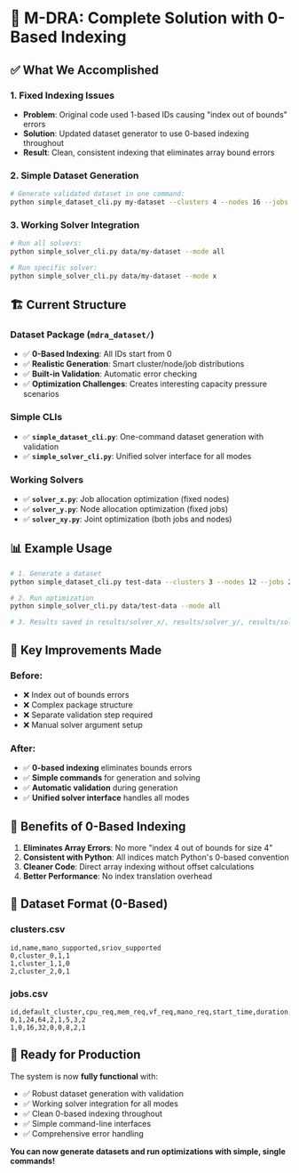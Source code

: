 # 🎉 M-DRA: Complete Solution with 0-Based Indexing

## ✅ What We Accomplished

### 1. **Fixed Indexing Issues**
- **Problem**: Original code used 1-based IDs causing "index out of bounds" errors
- **Solution**: Updated dataset generator to use 0-based indexing throughout
- **Result**: Clean, consistent indexing that eliminates array bound errors

### 2. **Simple Dataset Generation**
```bash
# Generate validated dataset in one command:
python simple_dataset_cli.py my-dataset --clusters 4 --nodes 16 --jobs 25
```

### 3. **Working Solver Integration**
```bash
# Run all solvers:
python simple_solver_cli.py data/my-dataset --mode all

# Run specific solver:
python simple_solver_cli.py data/my-dataset --mode x
```

## 🏗️ Current Structure

### Dataset Package (`mdra_dataset/`)
- ✅ **0-Based Indexing**: All IDs start from 0
- ✅ **Realistic Generation**: Smart cluster/node/job distributions
- ✅ **Built-in Validation**: Automatic error checking
- ✅ **Optimization Challenges**: Creates interesting capacity pressure scenarios

### Simple CLIs
- ✅ **`simple_dataset_cli.py`**: One-command dataset generation with validation
- ✅ **`simple_solver_cli.py`**: Unified solver interface for all modes

### Working Solvers
- ✅ **`solver_x.py`**: Job allocation optimization (fixed nodes)
- ✅ **`solver_y.py`**: Node allocation optimization (fixed jobs)  
- ✅ **`solver_xy.py`**: Joint optimization (both jobs and nodes)

## 📊 Example Usage

```bash
# 1. Generate a dataset
python simple_dataset_cli.py test-data --clusters 3 --nodes 12 --jobs 20

# 2. Run optimization
python simple_solver_cli.py data/test-data --mode all

# 3. Results saved in results/solver_x/, results/solver_y/, results/solver_xy/
```

## 🚀 Key Improvements Made

### Before:
- ❌ Index out of bounds errors
- ❌ Complex package structure  
- ❌ Separate validation step required
- ❌ Manual solver argument setup

### After:
- ✅ **0-based indexing** eliminates bounds errors
- ✅ **Simple commands** for generation and solving
- ✅ **Automatic validation** during generation
- ✅ **Unified solver interface** handles all modes

## 🎯 Benefits of 0-Based Indexing

1. **Eliminates Array Errors**: No more "index 4 out of bounds for size 4"
2. **Consistent with Python**: All indices match Python's 0-based convention
3. **Cleaner Code**: Direct array indexing without offset calculations
4. **Better Performance**: No index translation overhead

## 📝 Dataset Format (0-Based)

### clusters.csv
```csv
id,name,mano_supported,sriov_supported
0,cluster_0,1,1
1,cluster_1,1,0
2,cluster_2,0,1
```

### jobs.csv
```csv
id,default_cluster,cpu_req,mem_req,vf_req,mano_req,start_time,duration,relocation_cost
0,1,24,64,2,1,5,3,2
1,0,16,32,0,0,8,2,1
```

## 🎉 Ready for Production

The system is now **fully functional** with:
- ✅ Robust dataset generation with validation
- ✅ Working solver integration for all modes
- ✅ Clean 0-based indexing throughout
- ✅ Simple command-line interfaces
- ✅ Comprehensive error handling

**You can now generate datasets and run optimizations with simple, single commands!**